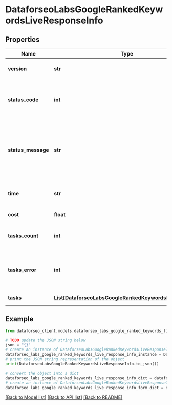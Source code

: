 # DataforseoLabsGoogleRankedKeywordsLiveResponseInfo


## Properties

Name | Type | Description | Notes
------------ | ------------- | ------------- | -------------
**version** | **str** | the current version of the API | [optional] 
**status_code** | **int** | general status code you can find the full list of the response codes here | [optional] 
**status_message** | **str** | general informational message you can find the full list of general informational messages here | [optional] 
**time** | **str** | total execution time, seconds | [optional] 
**cost** | **float** | total tasks cost, USD | [optional] 
**tasks_count** | **int** | the number of tasks in the tasks array | [optional] 
**tasks_error** | **int** | the number of tasks in the tasks array returned with an error | [optional] 
**tasks** | [**List[DataforseoLabsGoogleRankedKeywordsLiveTaskInfo]**](DataforseoLabsGoogleRankedKeywordsLiveTaskInfo.md) | array of tasks | [optional] 

## Example

```python
from dataforseo_client.models.dataforseo_labs_google_ranked_keywords_live_response_info import DataforseoLabsGoogleRankedKeywordsLiveResponseInfo

# TODO update the JSON string below
json = "{}"
# create an instance of DataforseoLabsGoogleRankedKeywordsLiveResponseInfo from a JSON string
dataforseo_labs_google_ranked_keywords_live_response_info_instance = DataforseoLabsGoogleRankedKeywordsLiveResponseInfo.from_json(json)
# print the JSON string representation of the object
print(DataforseoLabsGoogleRankedKeywordsLiveResponseInfo.to_json())

# convert the object into a dict
dataforseo_labs_google_ranked_keywords_live_response_info_dict = dataforseo_labs_google_ranked_keywords_live_response_info_instance.to_dict()
# create an instance of DataforseoLabsGoogleRankedKeywordsLiveResponseInfo from a dict
dataforseo_labs_google_ranked_keywords_live_response_info_form_dict = dataforseo_labs_google_ranked_keywords_live_response_info.from_dict(dataforseo_labs_google_ranked_keywords_live_response_info_dict)
```
[[Back to Model list]](../README.md#documentation-for-models) [[Back to API list]](../README.md#documentation-for-api-endpoints) [[Back to README]](../README.md)


